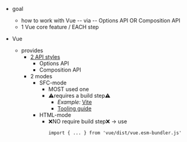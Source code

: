 * goal
  * how to work with Vue -- via -- Options API OR Composition API
  * 1 Vue core feature / EACH step

* Vue
  * provides
    * [2 API styles](/vuejs-docs-v3/src/guide/introduction.md#api-styles-api-styles)
      * Options API
      * Composition API
    * 2 modes
      * SFC-mode
        * MOST used one
        * ⚠️requires a build step⚠️
          * _Example:_ [Vite](https://vitejs.dev/)
          * [Tooling guide](/vuejs-docs-v3/src/guide/scaling-up/tooling.md#note-on-in-browser-template-compilation-note-on-in-browser-template-compilation)
      * HTML-mode
        * ❌NO require build step❌ -> use
          ```
          import { ... } from 'vue/dist/vue.esm-bundler.js'
          ```
